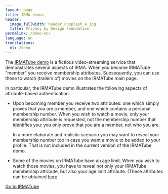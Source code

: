```yaml
---
layout: page
title: IRMA demos
header:
  image_fullwidth: header_unsplash_4.jpg
  title: Privacy by Design Foundation
permalink: /demo-en/
language: en
translations:
  nl: /demo
---
```


The [IRMATube demo](/demo/irmaTube) is a fictious video-streaming
service that demonstrates several aspects of IRMA. When you become
IRMATube "member" you receive membership attributes. Subsequently, you
can use these to watch (trailers of) movies on the IRMATube main page.

In particular, the IRMATube demo illustrates the following aspects of
attribute-based authentication.

* Upon becoming member you receive *two* attributes: one which simply
  proves that you are a member, and one which contains a personal
  membership number. When you wish to watch a movie, only your
  membership attribute is requested, not the membership number that
  identifies you: you only prove that you are a member, not who you
  are.

  In a more elaborate and realistic scenario you may want to reveal
  your membership number too in case you want a movie to be added to
  your profile. That is not included in the current version of the
  IRMATube demo.

* Some of the movies on IRMATube have an age limit. When you wish to
  watch those movies, you have to reveal not only your IRMATube
  membership attribute, but also your age limit attribute. (These
  attributes can be obtained [here](/issuance/idin)

<a class="button" href="/demo/irmaTube">Go to IRMATube</a>

